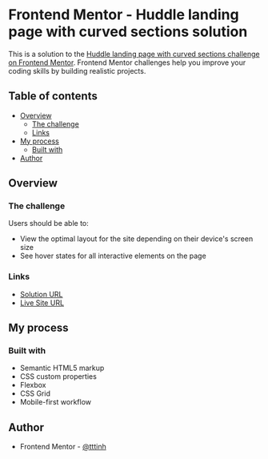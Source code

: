 # Frontend Mentor - Huddle landing page with curved sections solution

This is a solution to the [Huddle landing page with curved sections challenge on Frontend Mentor](https://www.frontendmentor.io/challenges/huddle-landing-page-with-curved-sections-5ca5ecd01e82137ec91a50f2). Frontend Mentor challenges help you improve your coding skills by building realistic projects.

## Table of contents

- [Overview](#overview)
  - [The challenge](#the-challenge)
  - [Links](#links)
- [My process](#my-process)
  - [Built with](#built-with)
- [Author](#author)

## Overview

### The challenge

Users should be able to:

- View the optimal layout for the site depending on their device's screen size
- See hover states for all interactive elements on the page

### Links

- [Solution URL](https://your-solution-url.com)
- [Live Site URL](https://tttinh.github.io/frontendmentor_014/)

## My process

### Built with

- Semantic HTML5 markup
- CSS custom properties
- Flexbox
- CSS Grid
- Mobile-first workflow

## Author

- Frontend Mentor - [@tttinh](https://www.frontendmentor.io/profile/tttinh)
